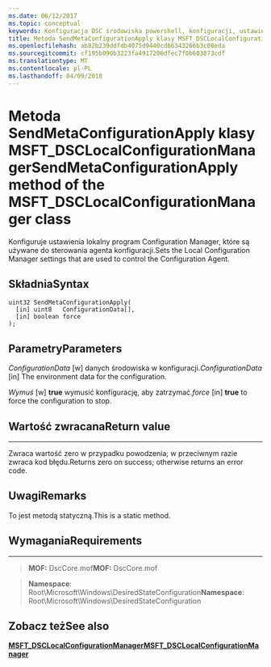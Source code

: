 ```yaml
---
ms.date: 06/12/2017
ms.topic: conceptual
keywords: Konfiguracja DSC środowiska powershell, konfiguracji, ustawienia
title: Metoda SendMetaConfigurationApply klasy MSFT_DSCLocalConfigurationManager
ms.openlocfilehash: ab82b239ddfdb4075d9440cd66343266b3c08eda
ms.sourcegitcommit: cf195b090b3223fa4917206dfec7f0b603873cdf
ms.translationtype: MT
ms.contentlocale: pl-PL
ms.lasthandoff: 04/09/2018
---
```

# <a name="sendmetaconfigurationapply-method-of-the-msftdsclocalconfigurationmanager-class"></a><span data-ttu-id="66e8c-103">Metoda SendMetaConfigurationApply klasy MSFT_DSCLocalConfigurationManager</span><span class="sxs-lookup"><span data-stu-id="66e8c-103">SendMetaConfigurationApply method of the MSFT_DSCLocalConfigurationManager class</span></span>

<span data-ttu-id="66e8c-104">Konfiguruje ustawienia lokalny program Configuration Manager, które są używane do sterowania agenta konfiguracji.</span><span class="sxs-lookup"><span data-stu-id="66e8c-104">Sets the Local Configuration Manager settings that are used to control the Configuration Agent.</span></span>

<a name="syntax"></a><span data-ttu-id="66e8c-105">Składnia</span><span class="sxs-lookup"><span data-stu-id="66e8c-105">Syntax</span></span>
------

```mof
uint32 SendMetaConfigurationApply(
  [in] uint8   ConfigurationData[],
  [in] boolean force
);
```

<a name="parameters"></a><span data-ttu-id="66e8c-106">Parametry</span><span class="sxs-lookup"><span data-stu-id="66e8c-106">Parameters</span></span>
----------

<span data-ttu-id="66e8c-107">*ConfigurationData* \[w\] danych środowiska w konfiguracji.</span><span class="sxs-lookup"><span data-stu-id="66e8c-107">*ConfigurationData* \[in\] The environment data for the configuration.</span></span>

<span data-ttu-id="66e8c-108">*Wymuś* \[w\] **true** wymusić konfigurację, aby zatrzymać.</span><span class="sxs-lookup"><span data-stu-id="66e8c-108">*force* \[in\] **true** to force the configuration to stop.</span></span>

## <a name="return-value"></a><span data-ttu-id="66e8c-109">Wartość zwracana</span><span class="sxs-lookup"><span data-stu-id="66e8c-109">Return value</span></span>
------------

<span data-ttu-id="66e8c-110">Zwraca wartość zero w przypadku powodzenia; w przeciwnym razie zwraca kod błędu.</span><span class="sxs-lookup"><span data-stu-id="66e8c-110">Returns zero on success; otherwise returns an error code.</span></span>

## <a name="remarks"></a><span data-ttu-id="66e8c-111">Uwagi</span><span class="sxs-lookup"><span data-stu-id="66e8c-111">Remarks</span></span>

<span data-ttu-id="66e8c-112">To jest metodą statyczną.</span><span class="sxs-lookup"><span data-stu-id="66e8c-112">This is a static method.</span></span>

## <a name="requirements"></a><span data-ttu-id="66e8c-113">Wymagania</span><span class="sxs-lookup"><span data-stu-id="66e8c-113">Requirements</span></span>
------------
><span data-ttu-id="66e8c-114">**MOF:** DscCore.mof</span><span class="sxs-lookup"><span data-stu-id="66e8c-114">**MOF:** DscCore.mof</span></span>

><span data-ttu-id="66e8c-115">**Namespace**: Root\Microsoft\Windows\DesiredStateConfiguration</span><span class="sxs-lookup"><span data-stu-id="66e8c-115">**Namespace**: Root\Microsoft\Windows\DesiredStateConfiguration</span></span>


## <a name="see-also"></a><span data-ttu-id="66e8c-116">Zobacz też</span><span class="sxs-lookup"><span data-stu-id="66e8c-116">See also</span></span>


[<span data-ttu-id="66e8c-117">**MSFT_DSCLocalConfigurationManager**</span><span class="sxs-lookup"><span data-stu-id="66e8c-117">**MSFT_DSCLocalConfigurationManager**</span></span>](msft-dsclocalconfigurationmanager.md)